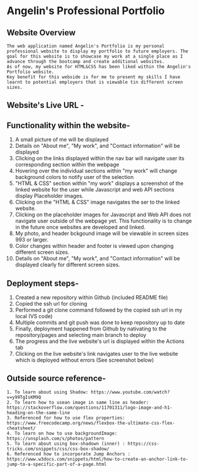 # Angelin's Professional Portfolio

## Website Overview
    The web application named Angelin's Portfolio is my personal professional website to display my portfolio to future employers. The goal for this website is to showcase my work at a single place as I advance through the bootcamp and create additional websites.
    As of now, my website for HTML&CSS has been liked within the Angelin's Portfolio website.
    Key benefit for this webside is for me to present my skills I have learnt to potential employers that is viewable tin different screen sizes.

## Website's Live URL - 

## Functionality within the website-
1. A small picture of me will be displayed
2. Details on "About me", "My work", and "Contact information" will be displayed
3. Clicking on the links displayed within the nav bar will navigate user its corresponding section within the webpage
4. Hovering over the individual sections within "my work" will change background colors to notify user of the selection
5. "HTML & CSS" section within "my work" displays a screenshot of the linked website for the user while Javascript and web API sections display Placeholder images.
6. Clicking on the "HTML & CSS" image navigates the ser to the linked website.
7. Clicking on the placeholder images for Javascript and Web API does not navigate user outside of the webpage yet. This functionality is to change in the future once websites are developed and linked.
8. My photo, and header bckgound image will be viewable in screen sizes 993 or larger.
9. Color changes within header and footer is viewed upon changing different screen sizes.
10. Details on "About me", "My work", and "Contact information" will be displayed clearly for different screen sizes.


## Deployment steps-
1. Created a new repository within Github (included README file)
2. Copied the ssh url for cloning
3. Performed a git clone command followed by the copied ssh url in my local (VS code)
4. Multiple commits and git push was done to keep repository up to date
5. Finally, deployment happened from Github by nativating to the repository/pages and selecting main branch to deploy
6. The progress and the live website's url is displayed within the Actions tab
7. Clicking on the live website's link navigates user to the live website which is deployed without errors (See screenshot below)




## Outside source reference-

    1. To learn about using Shadow: https://www.youtube.com/watch?v=y99TgIsKM9Q
    2. To learn how to usean image in same line as header: https://stackoverflow.com/questions/11701311/logo-image-and-h1-heading-on-the-same-line
    3. Referenced for how to use flex properties: https://www.freecodecamp.org/news/flexbox-the-ultimate-css-flex-cheatsheet/
    4. To learn on how to use backgroundImage: https://unsplash.com/s/photos/pattern
    5. To learn about using box-shadown (inner) : https://css-tricks.com/snippets/css/css-box-shadow/
    6. Referenced how to incorporate Jump Anchors : https://www.w3docs.com/snippets/html/how-to-create-an-anchor-link-to-jump-to-a-specific-part-of-a-page.html
